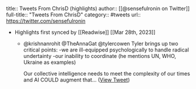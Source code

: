 title:: Tweets From ChrisD (highlights)
author:: [[@sensefulronin on Twitter]]
full-title:: "Tweets From ChrisD"
category:: #tweets
url:: https://twitter.com/sensefulronin

- Highlights first synced by [[Readwise]] [[Mar 28th, 2023]]
	- @krishnanrohit @TheAnnaGat @tylercowen Tyler brings up two critical points:
	  -we are ill-equipped psychologically to handle radical undertainty
	  -our inability to coordinate (he mentions UN, WHO, Ukraine as examples)
	  
	  Our collective intelligence needs to meet the complexity of our times and AI COULD augment that… ([View Tweet](https://twitter.com/sensefulronin/status/1640327581097500679))